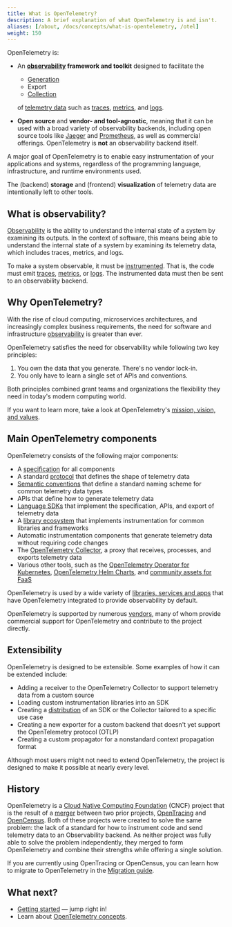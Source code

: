 ```yaml
---
title: What is OpenTelemetry?
description: A brief explanation of what OpenTelemetry is and isn't.
aliases: [/about, /docs/concepts/what-is-opentelemetry, /otel]
weight: 150
---
```


OpenTelemetry is:

- An **[observability] framework and toolkit** designed to facilitate the

  - [Generation][instr]
  - Export
  - [Collection](../concepts/components/#collector)

  of [telemetry data][] such as [traces], [metrics], and [logs].

- **Open source** and **vendor- and tool-agnostic**, meaning that it can be used
  with a broad variety of observability backends, including open source tools
  like [Jaeger] and [Prometheus], as well as commercial offerings. OpenTelemetry
  is **not** an observability backend itself.

A major goal of OpenTelemetry is to enable easy instrumentation of your
applications and systems, regardless of the programming language,
infrastructure, and runtime environments used.

The (backend) **storage** and (frontend) **visualization** of telemetry data are
intentionally left to other tools.

## What is observability?

[Observability] is the ability to understand the internal state of a system by
examining its outputs. In the context of software, this means being able to
understand the internal state of a system by examining its telemetry data, which
includes traces, metrics, and logs.

To make a system observable, it must be [instrumented][instr]. That is, the code
must emit [traces], [metrics], or [logs]. The instrumented data must then be
sent to an observability backend.

## Why OpenTelemetry?

With the rise of cloud computing, microservices architectures, and increasingly
complex business requirements, the need for software and infrastructure
[observability] is greater than ever.

OpenTelemetry satisfies the need for observability while following two key
principles:

1. You own the data that you generate. There's no vendor lock-in.
2. You only have to learn a single set of APIs and conventions.

Both principles combined grant teams and organizations the flexibility they need
in today's modern computing world.

If you want to learn more, take a look at OpenTelemetry's
[mission, vision, and values](/community/mission/).

## Main OpenTelemetry components

OpenTelemetry consists of the following major components:

- A [specification](../specs/otel) for all components
- A standard [protocol](../specs/otlp/) that defines the shape of telemetry data
- [Semantic conventions](../specs/semconv/) that define a standard naming scheme
  for common telemetry data types
- APIs that define how to generate telemetry data
- [Language SDKs](../languages) that implement the specification, APIs, and
  export of telemetry data
- A [library ecosystem](/ecosystem/registry) that implements instrumentation for
  common libraries and frameworks
- Automatic instrumentation components that generate telemetry data without
  requiring code changes
- The [OpenTelemetry Collector](../collector), a proxy that receives, processes,
  and exports telemetry data
- Various other tools, such as the
  [OpenTelemetry Operator for Kubernetes](../platforms/kubernetes/operator/),
  [OpenTelemetry Helm Charts](../platforms/kubernetes/helm/), and
  [community assets for FaaS](../platforms/faas/)

OpenTelemetry is used by a wide variety of
[libraries, services and apps](/ecosystem/integrations/) that have OpenTelemetry
integrated to provide observability by default.

OpenTelemetry is supported by numerous [vendors](/ecosystem/vendors/), many of
whom provide commercial support for OpenTelemetry and contribute to the project
directly.

## Extensibility

OpenTelemetry is designed to be extensible. Some examples of how it can be
extended include:

- Adding a receiver to the OpenTelemetry Collector to support telemetry data
  from a custom source
- Loading custom instrumentation libraries into an SDK
- Creating a [distribution](../concepts/distributions/) of an SDK or the
  Collector tailored to a specific use case
- Creating a new exporter for a custom backend that doesn't yet support the
  OpenTelemetry protocol (OTLP)
- Creating a custom propagator for a nonstandard context propagation format

Although most users might not need to extend OpenTelemetry, the project is
designed to make it possible at nearly every level.

## History

OpenTelemetry is a [Cloud Native Computing Foundation][] (CNCF) project that is
the result of a [merger] between two prior projects,
[OpenTracing](https://opentracing.io) and [OpenCensus](https://opencensus.io).
Both of these projects were created to solve the same problem: the lack of a
standard for how to instrument code and send telemetry data to an Observability
backend. As neither project was fully able to solve the problem independently,
they merged to form OpenTelemetry and combine their strengths while offering a
single solution.

If you are currently using OpenTracing or OpenCensus, you can learn how to
migrate to OpenTelemetry in the [Migration guide](../migration/).

[merger]:
  https://www.cncf.io/blog/2019/05/21/a-brief-history-of-opentelemetry-so-far/

## What next?

- [Getting started](../getting-started/) &mdash; jump right in!
- Learn about [OpenTelemetry concepts](../concepts/).

[Cloud Native Computing Foundation]: https://www.cncf.io
[instr]: ../concepts/instrumentation
[Jaeger]: https://www.jaegertracing.io/
[logs]: ../concepts/signals/logs/
[metrics]: ../concepts/signals/metrics/
[observability]: ../concepts/observability-primer/#what-is-observability
[Prometheus]: https://prometheus.io/
[telemetry data]: ../concepts/signals/
[traces]: ../concepts/signals/traces/

